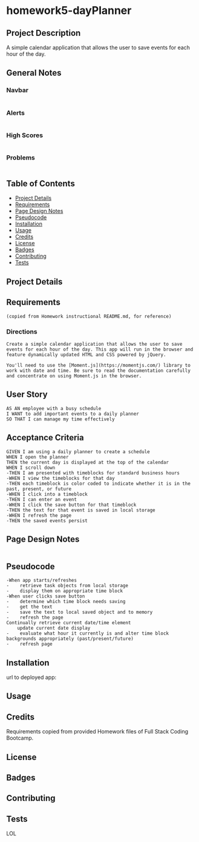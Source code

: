 # homework5-dayPlanner

## Project Description
A simple calendar application that allows the user to save events for each hour of the day.

## General Notes
### Navbar
```
```
### Alerts
```
```
### High Scores
```
```
### Problems
```
```

## Table of Contents
* [Project Details](#project-details)
* [Requirements](#requirements)
* [Page Design Notes](#page-design-notes)
* [Pseudocode](#pseudocode)
* [Installation](#installation)
* [Usage](#usage)
* [Credits](#credits)
* [License](#license)
* [Badges](#badges)
* [Contributing](#contributing)
* [Tests](#tests)

## Project Details

## Requirements 
    (copied from Homework instructional README.md, for reference)

### Directions
```
Create a simple calendar application that allows the user to save events for each hour of the day. This app will run in the browser and feature dynamically updated HTML and CSS powered by jQuery.

You'll need to use the [Moment.js](https://momentjs.com/) library to work with date and time. Be sure to read the documentation carefully and concentrate on using Moment.js in the browser.
```

## User Story

```
AS AN employee with a busy schedule
I WANT to add important events to a daily planner
SO THAT I can manage my time effectively
```

## Acceptance Criteria

```
GIVEN I am using a daily planner to create a schedule
WHEN I open the planner
THEN the current day is displayed at the top of the calendar
WHEN I scroll down
-THEN I am presented with timeblocks for standard business hours
-WHEN I view the timeblocks for that day
-THEN each timeblock is color coded to indicate whether it is in the past, present, or future
-WHEN I click into a timeblock
-THEN I can enter an event
-WHEN I click the save button for that timeblock
-THEN the text for that event is saved in local storage
-WHEN I refresh the page
-THEN the saved events persist
```

## Page Design Notes
```
```

## Pseudocode
```
-When app starts/refreshes
-    retrieve task objects from local storage
-    display them on appropriate time block
-When user clicks save button
-    determine which time block needs saving
-    get the text
-    save the text to local saved object and to memory
-    refresh the page
Continually retrieve current date/time element
    update current date display
-    evaluate what hour it currently is and alter time block backgrounds appropriately (past/present/future)
-    refresh page
```

## Installation
url to deployed app: 

## Usage

## Credits
Requirements copied from provided Homework files of Full Stack Coding Bootcamp.

## License

## Badges

## Contributing

## Tests
LOL
